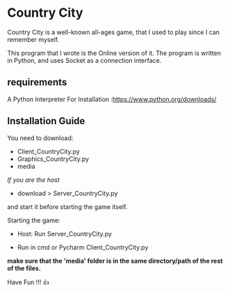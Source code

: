 # Country City

Country City is a well-known all-ages game, that I used to play since I can remember myself.

This program that I wrote is the Online version of it.
The program is written in Python, and uses Socket as a connection interface.


## requirements

A Python Interpreter 
For Installation :https://www.python.org/downloads/


## Installation Guide

You need to download:

- Client_CountryCity.py
- Graphics_CountryCity.py
- media
 
*If you are the host*
* download > Server_CountryCity.py
 
and start it before starting the game itself.

Starting the game:

- Host: Run Server_CountryCity.py
  
- Run in cmd or Pycharm Client_CountryCity.py

**make sure that the 'media' folder is in the same directory/path of the rest of the files.** 

Have Fun !!! :+1:
